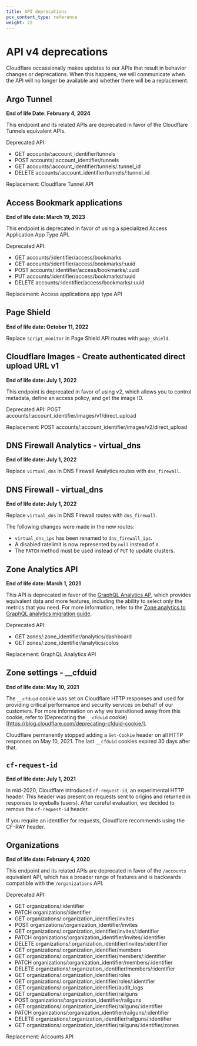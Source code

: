 ```yaml
---
title: API deprecations
pcx_content_type: reference
weight: 22
---
```


# API v4 deprecations

Cloudflare occassionally makes updates to our APIs that result in behavior changes or deprecations. When this happens, we will communicate when the API will no longer be available and whether there will be a replacement.

## Argo Tunnel
**End of life Date: February 4, 2024**

This endpoint and its related APIs are deprecated in favor of the Cloudflare Tunnels equivalent APIs.

Deprecated API:
- GET accounts/:account_identifier/tunnels
- POST accounts/:account_identifier/tunnels
- GET accounts/:account_identifier/tunnels/:tunnel_id
- DELETE accounts/:account_identifier/tunnels/:tunnel_id

Replacement:
Cloudflare Tunnel API


## Access Bookmark applications
**End of life date: March 19, 2023**

This endpoint is deprecated in favor of using a specialized Access Application App Type API.

Deprecated API:
- GET accounts/:identifier/access/bookmarks
- GET accounts/:identifier/access/bookmarks/:uuid
- POST accounts/:identifier/access/bookmarks/:uuid
- PUT accounts/:identifier/access/bookmarks/:uuid
- DELETE accounts/:identifier/access/bookmarks/:uuid

Replacement:
Access applications app type API


## Page Shield
**End of life date: October 11, 2022**

Replace `script_monitor` in Page Shield API routes with `page_shield`.


## Cloudflare Images - Create authenticated direct upload URL v1
**End of life date: July 1, 2022**

This endpoint is deprecated in favor of using v2, which allows you to control metadata, define an access policy, and get the image ID.

Deprecated API:
POST accounts/:account_identifier/images/v1/direct_upload

Replacement:
POST accounts/:account_identifier/images/v2/direct_upload


## DNS Firewall Analytics - virtual_dns
**End of life date: July 1, 2022**

Replace `virtual_dns` in DNS Firewall Analytics routes with `dns_firewall`.


## DNS Firewall - virtual_dns
**End of life date: July 1, 2022**

Replace `virtual_dns` in DNS Firewall routes with `dns_firewall`.

The following changes were made in the new routes:

- `virtual_dns_ips` has been renamed to `dns_firewall_ips`.
- A disabled ratelimit is now represented by `null` instead of `0`.
- The `PATCH` method must be used instead of `PUT` to update clusters.

## Zone Analytics API
**End of life date: March 1, 2021**

This API is deprecated in favor of the [GraphQL Analytics AP](https://developers.cloudflare.com/analytics/graphql-api/), which provides equivalent data and more features, including the ability to select only the metrics that you need. For more information, refer to the [Zone analytics to GraphQL analytics migration guide](https://developers.cloudflare.com/analytics/graphql-api/migration-guides/zone-analytics/).

Deprecated API:
- GET zones/:zone_identifier/analytics/dashboard
- GET zones/:zone_identifier/analytics/colos

Replacement:
GraphQL Analytics API

## Zone settings - __cfduid
**End of life date: May 10, 2021**

The `__cfduid` cookie was set on Cloudflare HTTP responses and used for providing critical performance and security services on behalf of our customers. For more information on why we transitioned away from this cookie, refer to (Deprecating the `__cfduid` cookie)[https://blog.cloudflare.com/deprecating-cfduid-cookie/].

Cloudflare permanently stopped adding a `Set-Cookie` header on all HTTP responses on May 10, 2021. The last `__cfduid` cookies expired 30 days after that.

## `cf-request-id`
**End of life date: July 1, 2021**

In mid-2020, Cloudflare introduced `cf-request-id`, an experimental HTTP header. This header was present on requests sent to origins and returned in responses to eyeballs (users). After careful evaluation, we decided to remove the `cf-request-id` header.

If you require an identifier for requests, Cloudflare recommends using the CF-RAY header.

## Organizations
**End of life date: February 4, 2020**

This endpoint and its related APIs are deprecated in favor of the `/accounts` equivalent API, which has a broader range of features and is backwards compatible with the `/organizations` API.

Deprecated API:
- GET organizations/:identifier
- PATCH organizations/:identifier
- GET organizations/:organization_identifier/invites
- POST organizations/:organization_identifier/invites
- GET organizations/:organization_identifier/invites/:identifier
- PATCH organizations/:organization_identifier/invites/:identifier
- DELETE organizations/:organization_identifier/invites/:identifier
- GET organizations/:organization_identifier/members
- GET organizations/:organization_identifier/members/:identifier
- PATCH organizations/:organization_identifier/members/:identifier
- DELETE organizations/:organization_identifier/members/:identifier
- GET organizations/:organization_identifier/roles
- GET organizations/:organization_identifier/roles/:identifier
- GET organizations/:organization_identifier/audit_logs
- GET organizations/:organization_identifier/railguns
- POST organizations/:organization_identifier/railguns
- GET organizations/:organization_identifier/railguns/:identifier
- PATCH organizations/:organization_identifier/railguns/:identifier
- DELETE organizations/:organization_identifier/railguns/:identifier
- GET organizations/:organization_identifier/railguns/:identifier/zones

Replacement:
Accounts API
